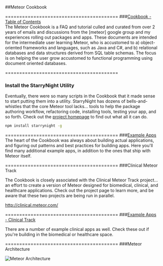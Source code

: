 ##Meteor Cookbook  





========================================
###[Cookbook - Table of Contents](https://github.com/awatson1978/meteor-cookbook/blob/master/table-of-contents.md)   
The Meteor Cookbook is a FAQ and tutorial culled and curated from over 2 years of emails and discussions from the [meteor] google group and my experiences rolling out packages and apps.  These documents are intended for the intermediate user learning Meteor, who is accustomed to a) object-oriented frameworks and languages, such as Java and C#, and b) relational databases and data structures derived from SQL table schemas.  The focus is on helping the user grow accustomed to functional programming using document oriented databases.  

========================================
### Install the StarryNight Utility  

Eventually, there were so many scripts in the Cookbook that it made sense to start putting them into a utility.  StarryNight has dozens of bells-and-whistles that the core Meteor tool lacks... tools to help the package authoring workflow, refactoring code, installing tools, testing your app, and so forth.  Check out the [project homepage](http://starrynight.meteor.com/) to find out what all it can do.

````sh
npm install starrynight -g
````


========================================
###[Example Apps](https://github.com/awatson1978/meteor-cookbook/tree/master/examples)  
The heart of the Cookbook was always about building actual applications, and figuring out patterns and best practices for building apps.  Here you'll find many additional example apps, in addition to the ones that ship with Meteor itself.



========================================
###Clinical Meteor Track  

The Cookbook is closely associated with the Clinical Meteor Track project...  an effort to create a version of Meteor designed for biomedical, clinical, and healthcare applications.  Check out the project page to learn more, and be aware that these two projects are being run in parallel.  

http://clinical.meteor.com/

========================================
###[Example Apps - Clinical Track](https://github.com/awatson1978/meteor-cookbook/tree/master/examples-clinical)   

There are a number of example clinical apps as well.  Check these out if you're building in the biomedical or healthcare space.    


========================================
###Meteor Architecture  

![Meteor Architecture](https://raw.githubusercontent.com/awatson1978/meteor-cookbook/master/images/Meteor%20Architecture%20-%20Dev%20to%20Prod.jpg)  








